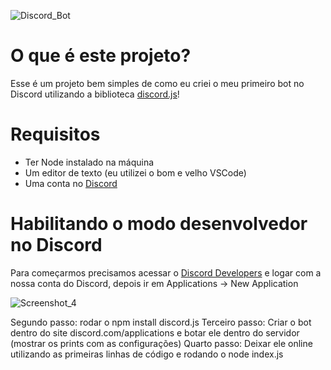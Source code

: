 ![Discord_Bot](https://github.com/Machado-lucas/first-discord-bot/assets/51510946/44cb7cad-3107-4196-b141-cc4ef82c3938)

# O que é este projeto?

Esse é um projeto bem simples de como eu criei o meu primeiro bot no Discord utilizando a biblioteca [discord.js](https://discord.js.org/)!

# Requisitos

-   Ter Node instalado na máquina
-   Um editor de texto (eu utilizei o bom e velho VSCode)
-   Uma conta no [Discord](https://discord.com/)

# Habilitando o modo desenvolvedor no Discord

Para começarmos precisamos acessar o [Discord Developers](https://discord.com/developers/) e logar com a nossa conta do Discord, depois ir em Applications -> New Application

![Screenshot_4](https://github.com/Machado-lucas/first-discord-bot/assets/51510946/568f0363-e841-4ac3-8352-03aa2d9c6eb6)

Segundo passo: rodar o npm install discord.js
Terceiro passo: Criar o bot dentro do site discord.com/applications e botar ele dentro do servidor (mostrar os prints com as configurações)
Quarto passo: Deixar ele online utilizando as primeiras linhas de código e rodando o node index.js
